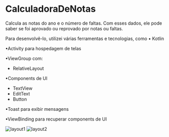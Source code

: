 # CalculadoraDeNotas
Calcula as notas do ano e o número de faltas. Com esses dados, ele pode saber se foi aprovado ou reprovado por notas ou faltas.

Para desenvolvê-lo, utilizei várias ferramentas e tecnologias, como
• Kotlin 

•Activity para hospedagem de telas

•ViewGroup com:
 - RelativeLayout
 
•Components de UI
 - TextView
 - EditText
 - Button

•Toast para exibir mensagens

•ViewBinding para recuperar components de UI

![layout1](https://github.com/arturbogea/CalculadoraDeNotas/assets/41833522/d4e3a863-26a7-4242-9fb2-040ff0265e0d)
![layout2](https://github.com/arturbogea/CalculadoraDeNotas/assets/41833522/fc117a78-97bd-41bf-9743-4fea19b13285)
